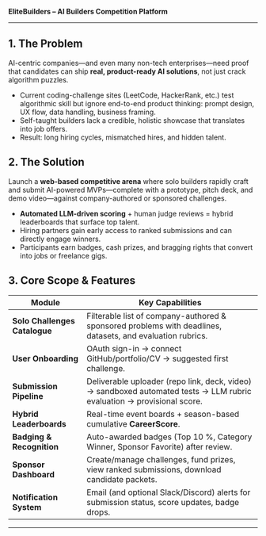 **EliteBuilders – AI Builders Competition Platform**

---

## 1. The Problem

AI-centric companies—and even many non-tech enterprises—need proof that candidates can ship **real, product-ready AI solutions**, not just crack algorithm puzzles.

* Current coding-challenge sites (LeetCode, HackerRank, etc.) test algorithmic skill but ignore end-to-end product thinking: prompt design, UX flow, data handling, business framing.
* Self-taught builders lack a credible, holistic showcase that translates into job offers.
* Result: long hiring cycles, mismatched hires, and hidden talent.

## 2. The Solution

Launch a **web-based competitive arena** where solo builders rapidly craft and submit AI-powered MVPs—complete with a prototype, pitch deck, and demo video—against company-authored or sponsored challenges.

* **Automated LLM-driven scoring** + human judge reviews = hybrid leaderboards that surface top talent.
* Hiring partners gain early access to ranked submissions and can directly engage winners.
* Participants earn badges, cash prizes, and bragging rights that convert into jobs or freelance gigs.

## 3. Core Scope & Features

| Module                        | Key Capabilities                                                                                                       |
| ----------------------------- | ---------------------------------------------------------------------------------------------------------------------- |
| **Solo Challenges Catalogue** | Filterable list of company-authored & sponsored problems with deadlines, datasets, and evaluation rubrics.             |
| **User Onboarding**           | OAuth sign-in → connect GitHub/portfolio/CV → suggested first challenge.                                               |
| **Submission Pipeline**       | Deliverable uploader (repo link, deck, video) → sandboxed automated tests → LLM rubric evaluation → provisional score. |
| **Hybrid Leaderboards**       | Real-time event boards + season-based cumulative **CareerScore**.                                                      |
| **Badging & Recognition**     | Auto-awarded badges (Top 10 %, Category Winner, Sponsor Favorite) after review.                                        |
| **Sponsor Dashboard**         | Create/manage challenges, fund prizes, view ranked submissions, download candidate packets.                            |
| **Notification System**       | Email (and optional Slack/Discord) alerts for submission status, score updates, badge drops.                           |

---
